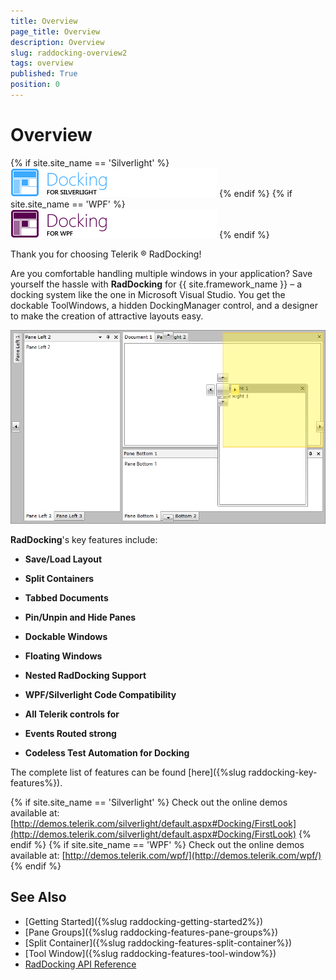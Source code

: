 ```yaml
---
title: Overview
page_title: Overview
description: Overview
slug: raddocking-overview2
tags: overview
published: True
position: 0
---
```


# Overview

{% if site.site_name == 'Silverlight' %}
![RadDocking for Silverlight](images/RadDocking_Overview_010.png)
{% endif %}
{% if site.site_name == 'WPF' %}
![RadDocking for WPF](images/RadDocking_Overview_020_WPF.png)
{% endif %}

Thank you for choosing Telerik ® RadDocking!

Are you comfortable handling multiple windows in your application? Save yourself the hassle with __RadDocking__ for {{ site.framework_name }} – a docking system like the one in Microsoft Visual Studio. You get the dockable ToolWindows, a hidden DockingManager control, and a designer to make the creation of attractive layouts easy.
        
![Rad Docking Overview](images/RadDocking_Overview.png)

__RadDocking__'s key features include: 

* __Save/Load Layout__

* __Split Containers__

* __Tabbed Documents__

* __Pin/Unpin and Hide Panes__

* __Dockable Windows__

* __Floating Windows__

* __Nested RadDocking Support__

* __WPF/Silverlight Code Compatibility__

* __All Telerik controls for__

* __Events Routed strong__

* __Codeless Test Automation for Docking__

The complete list of features can be found [here]({%slug raddocking-key-features%}).

{% if site.site_name == 'Silverlight' %}
Check out the online demos available at: [http://demos.telerik.com/silverlight/default.aspx#Docking/FirstLook](http://demos.telerik.com/silverlight/default.aspx#Docking/FirstLook)
{% endif %}
{% if site.site_name == 'WPF' %}
Check out the online demos available at: [http://demos.telerik.com/wpf/](http://demos.telerik.com/wpf/)
{% endif %}

## See Also

* [Getting Started]({%slug raddocking-getting-started2%})
* [Pane Groups]({%slug raddocking-features-pane-groups%})
* [Split Container]({%slug raddocking-features-split-container%})
* [Tool Window]({%slug raddocking-features-tool-window%})
* [RadDocking API Reference](http://docs.telerik.com/devtools/wpf/api/html/t_telerik_windows_controls_raddocking.htm)
